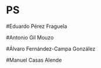 # PS

#Eduardo Pérez Fraguela

#Antonio Gil Mouzo

#Álvaro Fernández-Campa González

#Manuel Casas Alende
